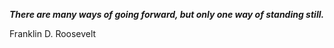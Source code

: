 _**There are many ways of going forward, but only one way of standing still.**_

Franklin D. Roosevelt
